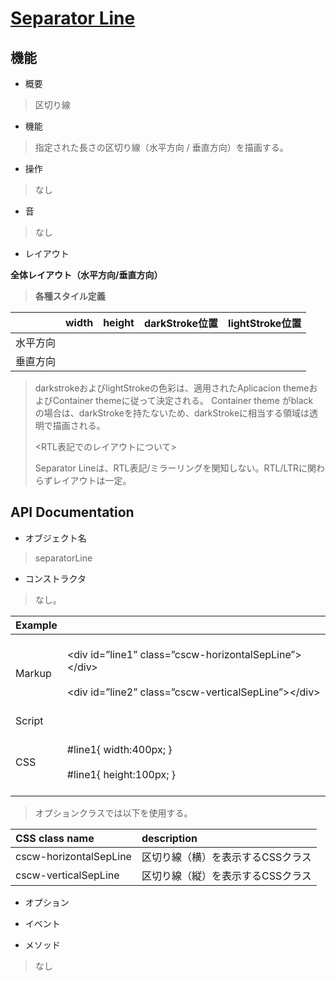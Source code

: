 [Separator Line](../abstractwidgetcontents)
======

機能
--------------

-   概要

> 区切り線

-   機能

> 指定された長さの区切り線（水平方向 / 垂直方向）を描画する。

-   操作

> なし

-   音

> なし

-   レイアウト

**全体レイアウト（水平方向/垂直方向）**

> **各種スタイル定義**

|   | width | height | darkStroke位置 | lightStroke位置 |
|:--- |:----- |:------ |:------------- |:--------------- |
| 水平方向 |  |  |  |  |
| 垂直方向 |  |  |  |  |

> darkstrokeおよびlightStrokeの色彩は、適用されたAplicacion
> themeおよびContainer themeに従って決定される。 Container theme
> がblack　の場合は、darkStrokeを持たないため、darkStrokeに相当する領域は透明で描画される。
>
> &lt;RTL表記でのレイアウトについて&gt;
>
> Separator
> Lineは、RTL表記/ミラーリングを関知しない。RTL/LTRに関わらずレイアウトは一定。

API Documentation
--------------

-   オブジェクト名

> separatorLine

-   コンストラクタ

> なし。

| Example |   |
|:------- |:--- |
| Markup | <br>&lt;div id=”line1” class=”cscw-horizontalSepLine”&gt;&lt;/div&gt;<br><br>&lt;div id=”line2” class=”cscw-verticalSepLine”&gt;&lt;/div&gt;<br><br> |
| Script |  |
| CSS | <br>#line1{ width:400px; }<br><br>#line1{ height:100px; }<br><br> |

> オプションクラスでは以下を使用する。

| CSS class name | description |
|:-------------- |:----------- |
| cscw-horizontalSepLine | 区切り線（横）を表示するCSSクラス |
| cscw-verticalSepLine | 区切り線（縦）を表示するCSSクラス |

-   オプション

-   イベント

-   メソッド

> なし